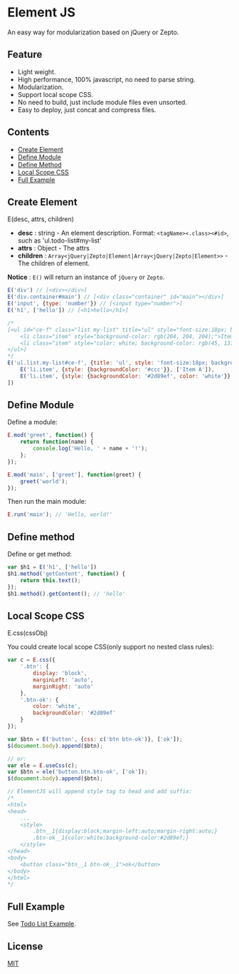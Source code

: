 # Element JS
An easy way for modularization based on jQuery or Zepto.

## Feature
* Light weight.
* High performance, 100% javascript, no need to parse string.
* Modularization.
* Support local scope CSS.
* No need to build, just include module files even unsorted.
* Easy to deploy, just concat and compress files.

## Contents
* [Create Element](#create-element)
* [Define Module](#define-module)
* [Define Method](#define-method)
* [Local Scope CSS](#local-scope-css)
* [Full Example](#full-example)

## Create Element

E(desc, attrs, children)

* __desc__ : string - An element description. Format: `<tagName><.class><#id>`, such as 'ul.todo-list#my-list'
* __attrs__ : Object - The attrs
* __children__ : `Array<jQuery|Zepto|Element|Array<jQuery|Zepto|Element>>` - The children of element.

__Notice__ : `E()` will return an instance of `jQuery` or `Zepto`.

```js
E('div') // [<div></div>]
E('div.container#main') // [<div class="container" id="main"></div>]
E('input', {type: 'number'}) // [<input type="number">]
E('h1', ['hello']) // [<h1>hello</h1>]

/*
[<ul id="ce-f" class="list my-list" title="ul" style="font-size:18px; background:#eee">
    <li class="item" style="background-color: rgb(204, 204, 204);">Item A</li>
    <li class="item" style="color: white; background-color: rgb(45, 137, 239);">Item B</li>
</ul>]
*/
E('ul.list.my-list#ce-f', {title: 'ul', style: 'font-size:18px; background:#eee;'}, [
    E('li.item', {style: {backgroundColor: '#ccc'}}, ['Item A']),
    E('li.item', {style: {backgroundColor: '#2d89ef', color: 'white'}}, ['Item B'])
])

```

## Define Module
Define a module:

```js
E.mod('greet', function() {
    return function(name) {
        console.log('Hello, ' + name + '!');
    };
});

E.mod('main', ['greet'], function(greet) {
    greet('world');
});

```

Then run the main module:

```js
E.run('main'); // 'Hello, world!'
```

## Define method
Define or get method:

```js
var $h1 = E('h1', ['hello'])
$h1.method('getContent', function() {
    return this.text();
});
$h1.method().getContent(); // 'hello'
```


## Local Scope CSS
E.css(cssObj)

You could create local scope CSS(only support no nested class rules):

```js
var c = E.css({
    '.btn': {
        display: 'block',
        marginLeft: 'auto',
        marginRight: 'auto'
    },
    '.btn-ok': {
        color: 'white',
        backgroundColor: '#2d89ef'
    }
});

var $btn = E('button', {css: c('btn btn-ok')}, ['ok']);
$(document.body).append($btn);

// or:
var ele = E.useCss(c);
var $btn = ele('button.btn.btn-ok', ['ok']);
$(document.body).append($btn);

// ElementJS will append style tag to head and add suffix:
/*
<html>
<head>
    ...
    <style>
        .btn__1{display:block;margin-left:auto;margin-right:auto;}
        .btn-ok__1{color:white;background-color:#2d89ef;}
    </style>
</head>
<body>
    <button class="btn__1 btn-ok__1">ok</button>
</body>
</html>
*/
```

## Full Example
See [Todo List Example](./example/todo-list).

## License
[MIT](./LICENSE)
